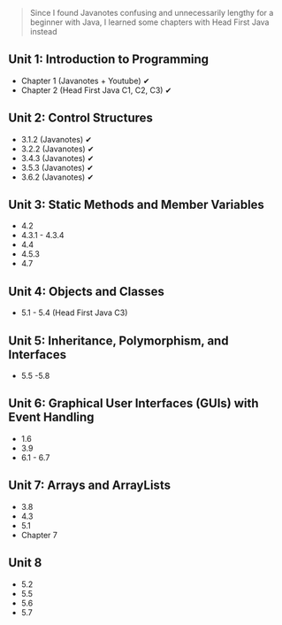 > Since I found Javanotes confusing and unnecessarily lengthy for a beginner with Java, I learned some chapters with Head First Java instead

## Unit 1: Introduction to Programming

- Chapter 1 (Javanotes + Youtube) ✔
- Chapter 2 (Head First Java C1, C2, C3) ✔

## Unit 2: Control Structures

- 3.1.2 (Javanotes) ✔
- 3.2.2 (Javanotes) ✔
- 3.4.3 (Javanotes) ✔
- 3.5.3 (Javanotes) ✔
- 3.6.2 (Javanotes) ✔

## Unit 3: Static Methods and Member Variables

- 4.2
- 4.3.1 - 4.3.4
- 4.4
- 4.5.3
- 4.7

## Unit 4: Objects and Classes

- 5.1 - 5.4 (Head First Java C3)

## Unit 5: Inheritance, Polymorphism, and Interfaces

- 5.5 -5.8

## Unit 6: Graphical User Interfaces (GUIs) with Event Handling

- 1.6
- 3.9
- 6.1 - 6.7

## Unit 7: Arrays and ArrayLists

- 3.8
- 4.3
- 5.1
- Chapter 7

## Unit 8

- 5.2
- 5.5
- 5.6
- 5.7
